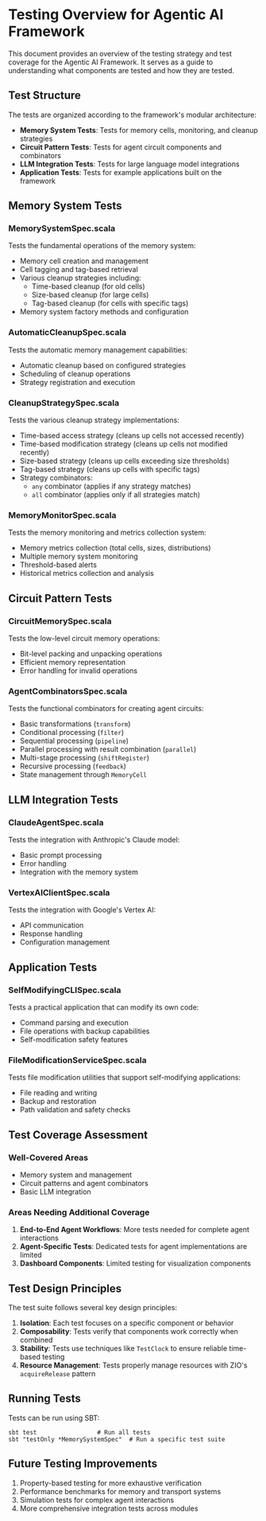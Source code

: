 # Testing Overview for Agentic AI Framework

This document provides an overview of the testing strategy and test coverage for the Agentic AI Framework. It serves as a guide to understanding what components are tested and how they are tested.

## Test Structure

The tests are organized according to the framework's modular architecture:

- **Memory System Tests**: Tests for memory cells, monitoring, and cleanup strategies
- **Circuit Pattern Tests**: Tests for agent circuit components and combinators
- **LLM Integration Tests**: Tests for large language model integrations
- **Application Tests**: Tests for example applications built on the framework

## Memory System Tests

### MemorySystemSpec.scala

Tests the fundamental operations of the memory system:

- Memory cell creation and management
- Cell tagging and tag-based retrieval
- Various cleanup strategies including:
  - Time-based cleanup (for old cells)
  - Size-based cleanup (for large cells)
  - Tag-based cleanup (for cells with specific tags)
- Memory system factory methods and configuration

### AutomaticCleanupSpec.scala

Tests the automatic memory management capabilities:

- Automatic cleanup based on configured strategies
- Scheduling of cleanup operations
- Strategy registration and execution

### CleanupStrategySpec.scala

Tests the various cleanup strategy implementations:

- Time-based access strategy (cleans up cells not accessed recently)
- Time-based modification strategy (cleans up cells not modified recently)
- Size-based strategy (cleans up cells exceeding size thresholds)
- Tag-based strategy (cleans up cells with specific tags)
- Strategy combinators:
  - `any` combinator (applies if any strategy matches)
  - `all` combinator (applies only if all strategies match)

### MemoryMonitorSpec.scala

Tests the memory monitoring and metrics collection system:

- Memory metrics collection (total cells, sizes, distributions)
- Multiple memory system monitoring
- Threshold-based alerts
- Historical metrics collection and analysis

## Circuit Pattern Tests

### CircuitMemorySpec.scala

Tests the low-level circuit memory operations:

- Bit-level packing and unpacking operations
- Efficient memory representation
- Error handling for invalid operations

### AgentCombinatorsSpec.scala

Tests the functional combinators for creating agent circuits:

- Basic transformations (`transform`)
- Conditional processing (`filter`)
- Sequential processing (`pipeline`)
- Parallel processing with result combination (`parallel`)
- Multi-stage processing (`shiftRegister`)
- Recursive processing (`feedback`)
- State management through `MemoryCell`

## LLM Integration Tests

### ClaudeAgentSpec.scala

Tests the integration with Anthropic's Claude model:

- Basic prompt processing
- Error handling
- Integration with the memory system

### VertexAIClientSpec.scala

Tests the integration with Google's Vertex AI:

- API communication
- Response handling
- Configuration management

## Application Tests

### SelfModifyingCLISpec.scala

Tests a practical application that can modify its own code:

- Command parsing and execution
- File operations with backup capabilities
- Self-modification safety features

### FileModificationServiceSpec.scala

Tests file modification utilities that support self-modifying applications:

- File reading and writing
- Backup and restoration
- Path validation and safety checks

## Test Coverage Assessment

### Well-Covered Areas

- Memory system and management
- Circuit patterns and agent combinators
- Basic LLM integration

### Areas Needing Additional Coverage

1. **End-to-End Agent Workflows**: More tests needed for complete agent interactions
2. **Agent-Specific Tests**: Dedicated tests for agent implementations are limited
3. **Dashboard Components**: Limited testing for visualization components

## Test Design Principles

The test suite follows several key design principles:

1. **Isolation**: Each test focuses on a specific component or behavior
2. **Composability**: Tests verify that components work correctly when combined
3. **Stability**: Tests use techniques like `TestClock` to ensure reliable time-based testing
4. **Resource Management**: Tests properly manage resources with ZIO's `acquireRelease` pattern

## Running Tests

Tests can be run using SBT:

```
sbt test                 # Run all tests
sbt "testOnly *MemorySystemSpec"  # Run a specific test suite
```

## Future Testing Improvements

1. Property-based testing for more exhaustive verification
2. Performance benchmarks for memory and transport systems
3. Simulation tests for complex agent interactions
4. More comprehensive integration tests across modules
